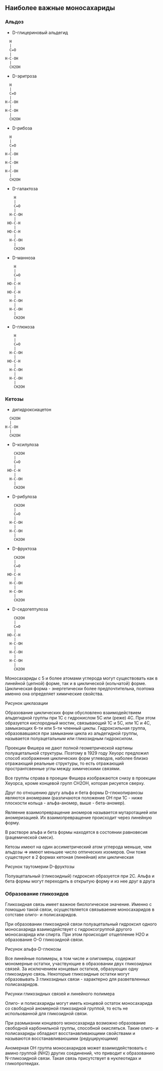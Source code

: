 ## Наиболее важные моносахариды

### Альдоз

- D-глицериновый альдегид
```
  H
  |
  C=O
  |
H-C-OH
  |
  CH2OH
```

- D-эритроза
```
  H
  |
  C=O
  |
H-C-OH
  |
H-C-OH
  |
  CH2OH
```

- D-рибоза
```
  H
  |
  C=O
  |
H-C-OH
  |
H-C-OH
  |
H-C-OH
  |
  CH2OH
```

- D-галактоза
```
    H
    |
    C=O
    |
  H-C-OH
    |
 HO-C-H
    |
 HO-C-H
    |
  H-C-OH
    |
    CH2OH
```

- D-манноза
```
    H
    |
    C=O
    |
 HO-C-H
    |
 HO-C-H
    |
  H-C-OH
    |
  H-C-OH
    |
    CH2OH
```

- D-глюкоза
```
    H
    |
    C=O
    |
  H-C-OH
    |
 HO-C-H
    |
  H-C-OH
    |
  H-C-OH
    |
    CH2OH
```

### Кетозы

- дигидроксиацетон
```
  CH2OH
  |
H-C-OH
  |
  CH2OH
```

- D-ксилулоза
```
    CH2OH
    |
    C=O
    |
 HO-C-H
    |
  H-C-OH
    |
    CH2OH
```

- D-рибулоза
```
    CH2OH
    |
    C=O
    |
  H-C-OH
    |
  H-C-OH
    |
    CH2OH
```

- D-фруктоза
```
    CH2OH
    |
    C=O
    |
 HO-C-H
    |
  H-C-OH
    |
  H-C-OH
    |
    CH2OH
```

- D-седогептулоза
```
    CH2OH
    |
    C=O
    |
 HO-C-H
    |
  H-C-OH
    |
  H-C-OH
    |
  H-C-OH
    |
    CH2OH
```

Моносахариды с 5 и более атомами углерода могут существовать как в линейной (цепной) форме, так и в циклической (кольчатой) форме. Циклическая форма - энергетически более предпочтительна, поэтома именно она определяет химические свойства.

Рисунок циклазации

Образование циклических форм обусловлено взаимодействием альдегидной группы при 1С с гидрокислом 5С или (реже) 4C. При этом образуется кислородный мостик, связывающий 1С и 5С, или 1С и 4С, замыкающих 6-ти или 5-ти членный циклы. Гидроксильная группа, образовавшаяся при замыкании цикла из альдегидной группы, называется полуацетальным или гликозидным гидроксилом.

Проекции Фишера не дают полной геометрической картины полуацетальной структуры. Поэтому в 1929 году Хеуорс предложил способ изображения циклических форм углеводов, наболее близко отражающий реальные структуры, то есть отражающий пространтсвенные углы между химическими связями.

Все группы справа в проеции Фишера изображаются снизу в проекции Хеуорса, кроме концевой групп CH2OH, которая рисуется сверху.

Друг по отношению другу альфа и бета формы D-глюкопиранозы являются аномерами (различаются положение OH при 1C - ниже плоскости кольца - альфа-аномер, выше - бета-аномер).

Являение взаимопревращение аномеров называется мутаротацией или аномеризацией. Их взаимопревращение происходит через линейную форму.

В растворе альфа и бета формы находятся в состоянии равновесия (рацемической смеси).

Кетозы имеют на один ассиметрический атом углерода меньше, чем альдозы => имеют меньшее число оптических изомеров. Они тоже существуют в 2 формах кетоная (линейная) или циклическая

Рисунок таутомерии D-фруктозы

Полуацетальный (гликозидный) гидроксил образуется при 2С. Альфа и бета формы могут переходить в открытую форму и из нее друг в друга

### Образование гликозидов

Гликозидная связь имеет важное биологическое значение. Именно с помощью такой связи, осуществляется связываение моносахаридов в сотставе олиго- и полисахаридов.

При образовании гликозидной связи полуацетальный гидроксил одного моносахарида взаимодействует с гидроксогруппой другого моносахарида или спирта. При этом происходит отщепление H2O и образование О-О гликозидной связи.

Рисунок альфа-D-глюкозы

Все линейные полимеры, в том числе и олигомеры, содержат мономерные остатки, участвующие в образовании двух гликозидных связей. За исключением концевых остатков, образующих одну гликозидную связь. Некоторые гликозидные остатки могут образовывать 3 гликозидных связи - характерно для разветвленных полисахаридов.

Рисунки гликозидных связей и линейного полимера

Олиго- и полисахариды могут иметь концевой остаток моносахарида со свободной аномерной гликозидной группой, то есть не испольованной для гликозидной связи.

При размыкании концевого моносахарида возможно образование свободной карбонильной группы, способной окисляться. Такие олиго- и полисахариды обладают восстанавливающими свойствами и называются восстанавливаюшими (редуцирующими)

Аномерная OH группа моносахаридов может взаимодействовать с амино группой (NH2) других соединений, что приводит к образованию N-гликозидной связи. Такая связь присутствует в нуклеотидах и гликопротеидах.


